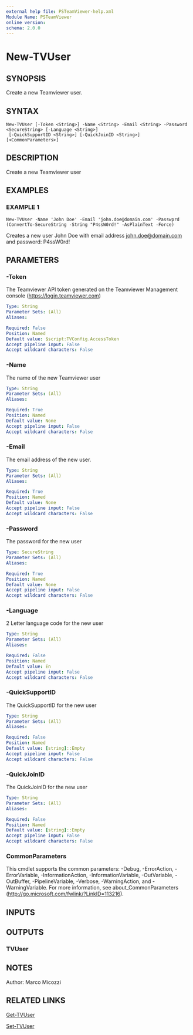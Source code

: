 ```yaml
---
external help file: PSTeamViewer-help.xml
Module Name: PSTeamViewer
online version:
schema: 2.0.0
---
```


# New-TVUser

## SYNOPSIS
Create a new Teamviewer user.

## SYNTAX

```
New-TVUser [-Token <String>] -Name <String> -Email <String> -Password <SecureString> [-Language <String>]
 [-QuickSupportID <String>] [-QuickJoinID <String>] [<CommonParameters>]
```

## DESCRIPTION
Create a new Teamviewer user

## EXAMPLES

### EXAMPLE 1
```
New-TVUser -Name 'John Doe' -Email 'john.doe@domain.com' -Passwprd (ConvertTo-SecureString -String "P4ssW0rd!" -AsPlainText -Force)
```

Creates a new user John Doe with email address john.doe@domain.com and password: P4ssW0rd!

## PARAMETERS

### -Token
The Teamviewer API token generated on the Teamviewer Management console (https://login.teamviewer.com)

```yaml
Type: String
Parameter Sets: (All)
Aliases:

Required: False
Position: Named
Default value: $script:TVConfig.AccessToken
Accept pipeline input: False
Accept wildcard characters: False
```

### -Name
The name of the new Teamviewer user

```yaml
Type: String
Parameter Sets: (All)
Aliases:

Required: True
Position: Named
Default value: None
Accept pipeline input: False
Accept wildcard characters: False
```

### -Email
The email address of the new user.

```yaml
Type: String
Parameter Sets: (All)
Aliases:

Required: True
Position: Named
Default value: None
Accept pipeline input: False
Accept wildcard characters: False
```

### -Password
The password for the new user

```yaml
Type: SecureString
Parameter Sets: (All)
Aliases:

Required: True
Position: Named
Default value: None
Accept pipeline input: False
Accept wildcard characters: False
```

### -Language
2 Letter language code for the new user

```yaml
Type: String
Parameter Sets: (All)
Aliases:

Required: False
Position: Named
Default value: En
Accept pipeline input: False
Accept wildcard characters: False
```

### -QuickSupportID
The QuickSupportID for the new user

```yaml
Type: String
Parameter Sets: (All)
Aliases:

Required: False
Position: Named
Default value: [string]::Empty
Accept pipeline input: False
Accept wildcard characters: False
```

### -QuickJoinID
The QuickJoinID for the new user

```yaml
Type: String
Parameter Sets: (All)
Aliases:

Required: False
Position: Named
Default value: [string]::Empty
Accept pipeline input: False
Accept wildcard characters: False
```

### CommonParameters
This cmdlet supports the common parameters: -Debug, -ErrorAction, -ErrorVariable, -InformationAction, -InformationVariable, -OutVariable, -OutBuffer, -PipelineVariable, -Verbose, -WarningAction, and -WarningVariable.
For more information, see about_CommonParameters (http://go.microsoft.com/fwlink/?LinkID=113216).

## INPUTS

## OUTPUTS

### TVUser

## NOTES
Author: Marco Micozzi

## RELATED LINKS

[Get-TVUser]()

[Set-TVUser]()

